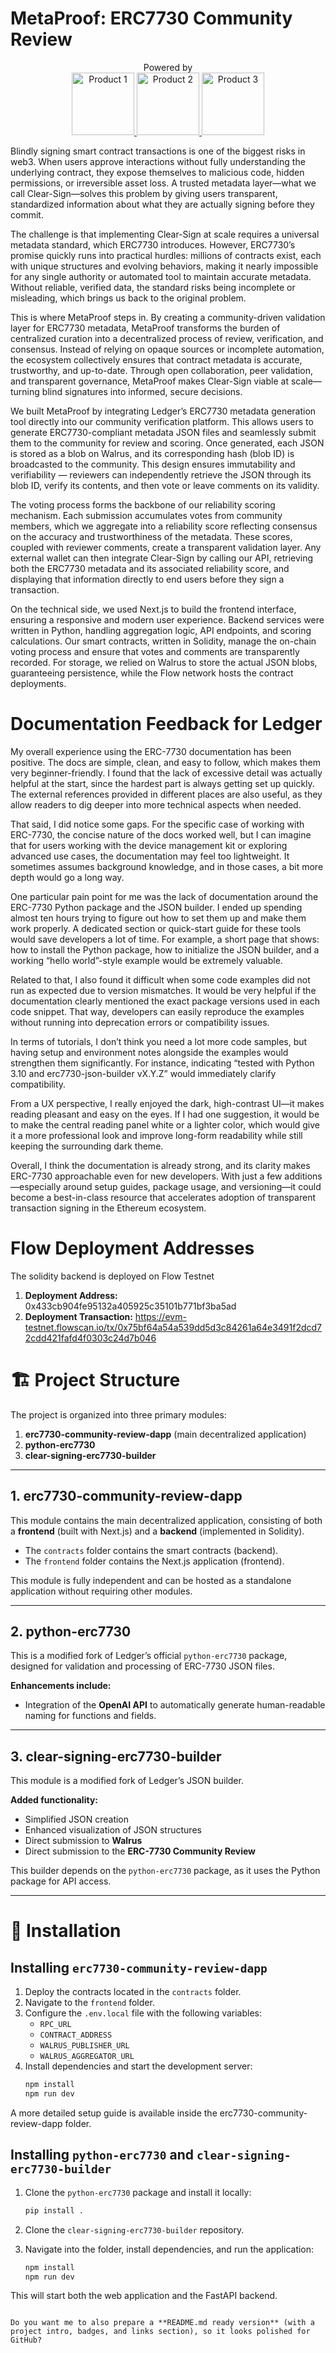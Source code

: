 # MetaProof: ERC7730 Community Review

<p align="center">
  Powered by<br>
  <a href="https://ledger.com" target="_blank">
    <img src="https://www.ledger.com/wp-content/themes/ledger-v2/public/images/ledger-logo-long.svg" alt="Product 1" width="100" />
  </a>
  <a href="https://flow.com" target="_blank">
    <img src="https://cdn.prod.website-files.com/5f734f4dbd95382f4fdfa0ea/63ce603ae36f46f6bb67e51e_flow-logo.svg" alt="Product 2" width="100" />
  </a>
  <a href="https://walrus.xyz" target="_blank">
    <img src="https://cdn.prod.website-files.com/6864f039b26f4afedada6bc5/6864f039b26f4afedada6c10_logo.svg" alt="Product 3" width="100" />
  </a>
</p>


Blindly signing smart contract transactions is one of the biggest risks in web3. When users approve interactions without fully understanding the underlying contract, they expose themselves to malicious code, hidden permissions, or irreversible asset loss. A trusted metadata layer—what we call Clear-Sign—solves this problem by giving users transparent, standardized information about what they are actually signing before they commit.

The challenge is that implementing Clear-Sign at scale requires a universal metadata standard, which ERC7730 introduces. However, ERC7730’s promise quickly runs into practical hurdles: millions of contracts exist, each with unique structures and evolving behaviors, making it nearly impossible for any single authority or automated tool to maintain accurate metadata. Without reliable, verified data, the standard risks being incomplete or misleading, which brings us back to the original problem.

This is where MetaProof steps in. By creating a community-driven validation layer for ERC7730 metadata, MetaProof transforms the burden of centralized curation into a decentralized process of review, verification, and consensus. Instead of relying on opaque sources or incomplete automation, the ecosystem collectively ensures that contract metadata is accurate, trustworthy, and up-to-date. Through open collaboration, peer validation, and transparent governance, MetaProof makes Clear-Sign viable at scale—turning blind signatures into informed, secure decisions.


We built MetaProof by integrating Ledger’s ERC7730 metadata generation tool directly into our community verification platform. This allows users to generate ERC7730-compliant metadata JSON files and seamlessly submit them to the community for review and scoring. Once generated, each JSON is stored as a blob on Walrus, and its corresponding hash (blob ID) is broadcasted to the community. This design ensures immutability and verifiability — reviewers can independently retrieve the JSON through its blob ID, verify its contents, and then vote or leave comments on its validity.

The voting process forms the backbone of our reliability scoring mechanism. Each submission accumulates votes from community members, which we aggregate into a reliability score reflecting consensus on the accuracy and trustworthiness of the metadata. These scores, coupled with reviewer comments, create a transparent validation layer. Any external wallet can then integrate Clear-Sign by calling our API, retrieving both the ERC7730 metadata and its associated reliability score, and displaying that information directly to end users before they sign a transaction.

On the technical side, we used Next.js to build the frontend interface, ensuring a responsive and modern user experience. Backend services were written in Python, handling aggregation logic, API endpoints, and scoring calculations. Our smart contracts, written in Solidity, manage the on-chain voting process and ensure that votes and comments are transparently recorded. For storage, we relied on Walrus to store the actual JSON blobs, guaranteeing persistence, while the Flow network hosts the contract deployments.


# Documentation Feedback for Ledger
My overall experience using the ERC-7730 documentation has been positive. The docs are simple, clean, and easy to follow, which makes them very beginner-friendly. I found that the lack of excessive detail was actually helpful at the start, since the hardest part is always getting set up quickly. The external references provided in different places are also useful, as they allow readers to dig deeper into more technical aspects when needed.

That said, I did notice some gaps. For the specific case of working with ERC-7730, the concise nature of the docs worked well, but I can imagine that for users working with the device management kit or exploring advanced use cases, the documentation may feel too lightweight. It sometimes assumes background knowledge, and in those cases, a bit more depth would go a long way.

One particular pain point for me was the lack of documentation around the ERC-7730 Python package and the JSON builder. I ended up spending almost ten hours trying to figure out how to set them up and make them work properly. A dedicated section or quick-start guide for these tools would save developers a lot of time. For example, a short page that shows: how to install the Python package, how to initialize the JSON builder, and a working “hello world”-style example would be extremely valuable.

Related to that, I also found it difficult when some code examples did not run as expected due to version mismatches. It would be very helpful if the documentation clearly mentioned the exact package versions used in each code snippet. That way, developers can easily reproduce the examples without running into deprecation errors or compatibility issues.

In terms of tutorials, I don’t think you need a lot more code samples, but having setup and environment notes alongside the examples would strengthen them significantly. For instance, indicating “tested with Python 3.10 and erc7730-json-builder vX.Y.Z” would immediately clarify compatibility.

From a UX perspective, I really enjoyed the dark, high-contrast UI—it makes reading pleasant and easy on the eyes. If I had one suggestion, it would be to make the central reading panel white or a lighter color, which would give it a more professional look and improve long-form readability while still keeping the surrounding dark theme.

Overall, I think the documentation is already strong, and its clarity makes ERC-7730 approachable even for new developers. With just a few additions—especially around setup guides, package usage, and versioning—it could become a best-in-class resource that accelerates adoption of transparent transaction signing in the Ethereum ecosystem.

# Flow Deployment Addresses
The solidity backend is deployed on Flow Testnet

1. **Deployment Address:** 0x433cb904fe95132a405925c35101b771bf3ba5ad
2. **Deployment Transaction:** https://evm-testnet.flowscan.io/tx/0x75bf64a54a539dd5d3c84261a64e3491f2dcd72cdd421fafd4f0303c24d7b046

# 🏗️ Project Structure

The project is organized into three primary modules:

1. **erc7730-community-review-dapp** (main decentralized application)  
2. **python-erc7730**  
3. **clear-signing-erc7730-builder**

---

## 1. erc7730-community-review-dapp
This module contains the main decentralized application, consisting of both a **frontend** (built with Next.js) and a **backend** (implemented in Solidity).

- The `contracts` folder contains the smart contracts (backend).  
- The `frontend` folder contains the Next.js application (frontend).  

This module is fully independent and can be hosted as a standalone application without requiring other modules.

---

## 2. python-erc7730
This is a modified fork of Ledger’s official `python-erc7730` package, designed for validation and processing of ERC-7730 JSON files.

**Enhancements include:**
- Integration of the **OpenAI API** to automatically generate human-readable naming for functions and fields.

---

## 3. clear-signing-erc7730-builder
This module is a modified fork of Ledger’s JSON builder.

**Added functionality:**
- Simplified JSON creation  
- Enhanced visualization of JSON structures  
- Direct submission to **Walrus**  
- Direct submission to the **ERC-7730 Community Review**

This builder depends on the `python-erc7730` package, as it uses the Python package for API access.

---

# 🚀 Installation

## Installing `erc7730-community-review-dapp`
1. Deploy the contracts located in the `contracts` folder.  
2. Navigate to the `frontend` folder.  
3. Configure the `.env.local` file with the following variables:  
   - `RPC_URL`  
   - `CONTRACT_ADDRESS`  
   - `WALRUS_PUBLISHER_URL`  
   - `WALRUS_AGGREGATOR_URL`  
4. Install dependencies and start the development server:  
   ```bash
   npm install
   npm run dev
   ```
A more detailed setup guide is available inside the erc7730-community-review-dapp folder.

## Installing `python-erc7730` and `clear-signing-erc7730-builder`

1. Clone the `python-erc7730` package and install it locally:

   ```bash
   pip install .
   ```
2. Clone the `clear-signing-erc7730-builder` repository.
3. Navigate into the folder, install dependencies, and run the application:

   ```bash
   npm install
   npm run dev
   ```

This will start both the web application and the FastAPI backend.

```

Do you want me to also prepare a **README.md ready version** (with a project intro, badges, and links section), so it looks polished for GitHub?
```
